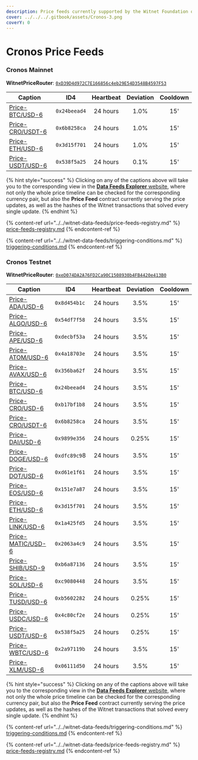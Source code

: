 ```yaml
---
description: Price feeds currently supported by the Witnet Foundation on Cronos networks
cover: ../../../.gitbook/assets/Cronos-3.png
coverY: 0
---
```


# Cronos Price Feeds

### Cronos Mainnet

**WitnetPriceRouter**: [`0xD39D4d972C7E166856c4eb29E54D3548B4597F53`](https://cronoscan.com/address/0xD39D4d972C7E166856c4eb29E54D3548B4597F53)

| **Caption**                                                                   | **ID4**      | **Heartbeat** | **Deviation** | **Cooldown** |
| ----------------------------------------------------------------------------- | ------------ | :-----------: | :-----------: | :----------: |
| [Price-BTC/USD-6](https://feeds.witnet.io/feeds/cronos-mainnet\_btc-usd\_6)   | `0x24beead4` |    24 hours   |      1.0%     |      15'     |
| [Price-CRO/USDT-6](https://feeds.witnet.io/feeds/cronos-mainnet\_cro-usdt\_6) | `0x6b8258ca` |    24 hours   |      1.0%     |      15'     |
| [Price-ETH/USD-6](https://feeds.witnet.io/feeds/cronos-mainnet\_eth-usd\_6)   | `0x3d15f701` |    24 hours   |      1.0%     |      15'     |
| [Price-USDT/USD-6](https://feeds.witnet.io/feeds/cronos-mainnet\_usdt-usd\_6) | `0x538f5a25` |    24 hours   |      0.1%     |      15'     |

{% hint style="success" %}
Clicking on any of the captions above will take you to the corresponding view in the [**Data Feeds Explorer** website](https://feeds.witnet.io), where not only the whole price timeline can be checked for the corresponding currency pair, but also the **Price Feed** contract currently serving the price updates, as well as the hashes of the Witnet transactions that solved every single update.
{% endhint %}

{% content-ref url="../../witnet-data-feeds/price-feeds-registry.md" %}
[price-feeds-registry.md](../../witnet-data-feeds/price-feeds-registry.md)
{% endcontent-ref %}

{% content-ref url="../../witnet-data-feeds/triggering-conditions.md" %}
[triggering-conditions.md](../../witnet-data-feeds/triggering-conditions.md)
{% endcontent-ref %}

### Cronos Testnet

**WitnetPriceRouter**: [`0xeD074DA2A76FD2Ca90C1508930b4FB4420e413B0`](https://cronos.org/explorer/testnet3/address/0xeD074DA2A76FD2Ca90C1508930b4FB4420e413B0)

| **Caption**                                                                      | **ID4**      | **Heartbeat** | **Deviation** | **Cooldown** |
| -------------------------------------------------------------------------------- | ------------ | :-----------: | :-----------: | :----------: |
| [Price-ADA/USD-6](https://feeds.witnet.io/cronos/cronos-testnet\_ada-usd\_6)     | `0x8d454b1c` |    24 hours   |      3.5%     |      15'     |
| [Price-ALGO/USD-6](https://feeds.witnet.io/cronos/cronos-testnet\_algo-usd\_6)   | `0x54df7f58` |    24 hours   |      3.5%     |      15'     |
| [Price-APE/USD-6](https://feeds.witnet.io/cronos/cronos-testnet\_ape-usd\_6)     | `0xdecbf53a` |    24 hours   |      3.5%     |      15'     |
| [Price-ATOM/USD-6](https://feeds.witnet.io/cronos/cronos-testnet\_atom-usd\_6)   | `0x4a18703e` |    24 hours   |      3.5%     |      15'     |
| [Price-AVAX/USD-6](https://feeds.witnet.io/cronos/cronos-testnet\_avax-usd\_6)   | `0x356ba62f` |    24 hours   |      3.5%     |      15'     |
| [Price-BTC/USD-6](https://feeds.witnet.io/feeds/cronos-testnet\_btc-usd\_6)      | `0x24beead4` |    24 hours   |      3.5%     |      15'     |
| [Price-CRO/USD-6](https://feeds.witnet.io/cronos/cronos-testnet\_cro-usd\_6)     | `0xb17bf1b8` |    24 hours   |      3.5%     |      15'     |
| [Price-CRO/USDT-6](https://feeds.witnet.io/feeds/cronos-testnet\_cro-usdt\_6)    | `0x6b8258ca` |    24 hours   |      3.5%     |      15'     |
| [Price-DAI/USD-6](https://feeds.witnet.io/cronos/cronos-testnet\_dai-usd\_6)     | `0x9899e356` |    24 hours   |     0.25%     |      15'     |
| [Price-DOGE/USD-6](https://feeds.witnet.io/cronos/cronos-testnet\_doge-usd\_6)   | `0xdfc89c9`8 |    24 hours   |      3.5%     |      15'     |
| [Price-DOT/USD-6](https://feeds.witnet.io/cronos/cronos-testnet\_dot-usd\_6)     | `0xd61e1f61` |    24 hours   |      3.5%     |      15'     |
| [Price-EOS/USD-6](https://feeds.witnet.io/cronos/cronos-testnet\_eos-usd\_6)     | `0x151e7a87` |    24 hours   |      3.5%     |      15'     |
| [Price-ETH/USD-6](https://feeds.witnet.io/feeds/cronos-testnet\_eth-usd\_6)      | `0x3d15f701` |    24 hours   |      3.5%     |      15'     |
| [Price-LINK/USD-6](https://feeds.witnet.io/cronos/cronos-testnet\_link-usd\_6)   | `0x1a425fd5` |    24 hours   |      3.5%     |      15'     |
| [Price-MATIC/USD-6](https://feeds.witnet.io/cronos/cronos-testnet\_matic-usd\_6) | `0x2063a4c9` |    24 hours   |      3.5%     |      15'     |
| [Price-SHIB/USD-9](https://feeds.witnet.io/cronos/cronos-testnet\_shib-usd\_9)   | `0xb6a87136` |    24 hours   |      3.5%     |      15'     |
| [Price-SOL/USD-6](https://feeds.witnet.io/cronos/cronos-testnet\_sol-usd\_6)     | `0xc9080448` |    24 hours   |      3.5%     |      15'     |
| [Price-TUSD/USD-6](https://feeds.witnet.io/cronos/cronos-testnet\_tusd-usd\_6)   | `0xb5602282` |    24 hours   |     0.25%     |      15'     |
| [Price-USDC/USD-6](https://feeds.witnet.io/cronos/cronos-testnet\_usdc-usd\_6)   | `0x4c80cf2e` |    24 hours   |     0.25%     |      15'     |
| [Price-USDT/USD-6](https://feeds.witnet.io/feeds/cronos-testnet\_usdt-usd\_6)    | `0x538f5a25` |    24 hours   |     0.25%     |      15'     |
| [Price-WBTC/USD-6](https://feeds.witnet.io/cronos/cronos-testnet\_wbtc-usd\_6)   | `0x2a97119b` |    24 hours   |      3.5%     |      15'     |
| [Price-XLM/USD-6](https://feeds.witnet.io/cronos/cronos-testnet\_xlm-usd\_6)     | `0x06111d50` |    24 hours   |      3.5%     |      15'     |



{% hint style="success" %}
Clicking on any of the captions above will take you to the corresponding view in the [**Data Feeds Explorer** website](https://feeds.witnet.io), where not only the whole price timeline can be checked for the corresponding currency pair, but also the **Price Feed** contract currently serving the price updates, as well as the hashes of the Witnet transactions that solved every single update.
{% endhint %}

{% content-ref url="../../witnet-data-feeds/triggering-conditions.md" %}
[triggering-conditions.md](../../witnet-data-feeds/triggering-conditions.md)
{% endcontent-ref %}

{% content-ref url="../../witnet-data-feeds/price-feeds-registry.md" %}
[price-feeds-registry.md](../../witnet-data-feeds/price-feeds-registry.md)
{% endcontent-ref %}
